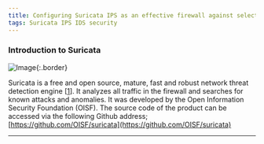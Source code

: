 ```yaml
---
title: Configuring Suricata IPS as an effective firewall against selected security risks
tags: Suricata IPS IDS security
---
```

### Introduction to Suricata

![Image](https://openisf.files.wordpress.com/2015/05/suricata_logo.jpg){:.border}

Suricata is a free and open source, mature, fast and robust network threat detection engine [[1](https://suricata-ids.org/)]. It analyzes all traffic in the firewall and searches for known attacks and anomalies. It was developed by the Open Information Security Foundation (OISF). The source code of the product can be accessed via the following Github address;
[https://github.com/OISF/suricata](https://github.com/OISF/suricata)


---
